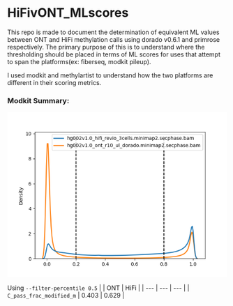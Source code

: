 # HiFivONT_MLscores

This repo is made to document the determination of equivalent ML values between ONT and HiFi methylation calls using dorado v0.6.1 and primrose respectively. The primary purpose of this is to understand where the thresholding should be placed in terms of ML scores for uses that attempt to span the platforms(ex: fiberseq, modkit pileup).  

I used modkit and methylartist to understand how the two platforms are different in their scoring metrics.

### Modkit Summary:   

![MLplot](imgs/HiFivONT.minimap2_secphase.5mC_MLdist.png)

Using `--filter-percentile 0.5`
|  | ONT | HiFi | 
| --- | --- | --- |
| `C_pass_frac_modified_m` | 0.403 | 0.629 |


